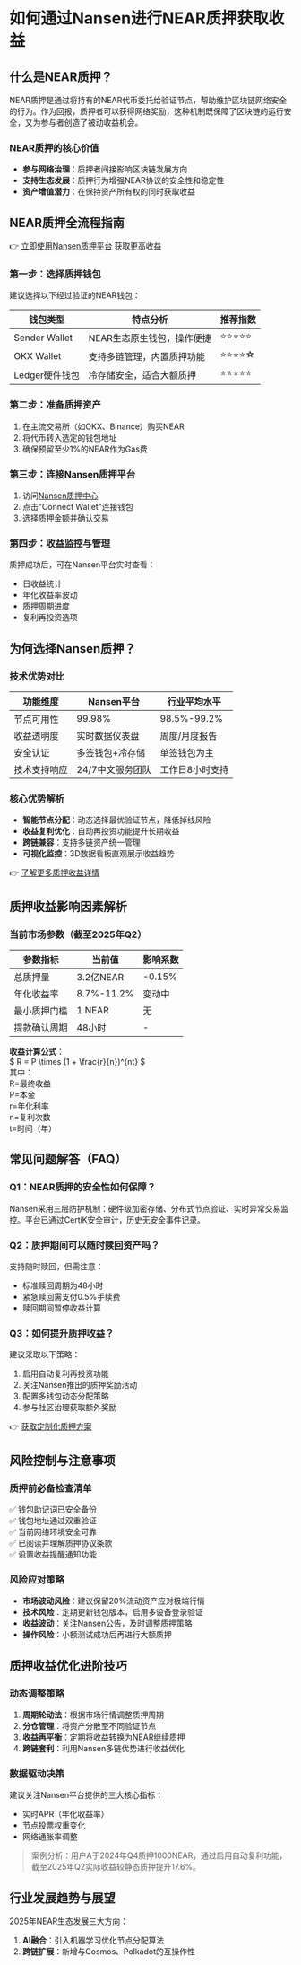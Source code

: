 # 如何通过Nansen进行NEAR质押获取收益

## 什么是NEAR质押？

NEAR质押是通过将持有的NEAR代币委托给验证节点，帮助维护区块链网络安全的行为。作为回报，质押者可以获得网络奖励，这种机制既保障了区块链的运行安全，又为参与者创造了被动收益机会。

### NEAR质押的核心价值

- **参与网络治理**：质押者间接影响区块链发展方向
- **支持生态发展**：质押行为增强NEAR协议的安全性和稳定性
- **资产增值潜力**：在保持资产所有权的同时获取收益

## NEAR质押全流程指南

👉 [立即使用Nansen质押平台](https://bit.ly/okx_welcome) 获取更高收益

### 第一步：选择质押钱包

建议选择以下经过验证的NEAR钱包：

| 钱包类型       | 特点分析                      | 推荐指数 |
|----------------|-----------------------------|----------|
| Sender Wallet  | NEAR生态原生钱包，操作便捷     | ⭐⭐⭐⭐⭐   |
| OKX Wallet     | 支持多链管理，内置质押功能     | ⭐⭐⭐⭐☆   |
| Ledger硬件钱包 | 冷存储安全，适合大额质押       | ⭐⭐⭐⭐⭐   |

### 第二步：准备质押资产

1. 在主流交易所（如OKX、Binance）购买NEAR
2. 将代币转入选定的钱包地址
3. 确保预留至少1%的NEAR作为Gas费

### 第三步：连接Nansen质押平台

1. 访问[Nansen质押中心](https://stake.nansen.ai/stake/near)
2. 点击"Connect Wallet"连接钱包
3. 选择质押金额并确认交易

### 第四步：收益监控与管理

质押成功后，可在Nansen平台实时查看：
- 日收益统计
- 年化收益率波动
- 质押周期进度
- 复利再投资选项

## 为何选择Nansen质押？

### 技术优势对比

| 功能维度       | Nansen平台                 | 行业平均水平         |
|----------------|--------------------------|---------------------|
| 节点可用性     | 99.98%                   | 98.5%-99.2%         |
| 收益透明度     | 实时数据仪表盘            | 周度/月度报告         |
| 安全认证       | 多签钱包+冷存储           | 单签钱包为主         |
| 技术支持响应   | 24/7中文服务团队          | 工作日8小时支持      |

### 核心优势解析

- **智能节点分配**：动态选择最优验证节点，降低掉线风险
- **收益复利优化**：自动再投资功能提升长期收益
- **跨链兼容**：支持多链资产统一管理
- **可视化监控**：3D数据看板直观展示收益趋势

👉 [了解更多质押收益详情](https://bit.ly/okx_welcome)

## 质押收益影响因素解析

### 当前市场参数（截至2025年Q2）

| 参数指标         | 当前值   | 影响系数 |
|------------------|----------|----------|
| 总质押量         | 3.2亿NEAR| -0.15%   |
| 年化收益率       | 8.7%-11.2%| 变动中   |
| 最小质押门槛     | 1 NEAR   | 无       |
| 提款确认周期     | 48小时   | -        |

**收益计算公式**：  
$ R = P \times (1 + \frac{r}{n})^{nt} $  
其中：  
R=最终收益  
P=本金  
r=年化利率  
n=复利次数  
t=时间（年）

## 常见问题解答（FAQ）

### Q1：NEAR质押的安全性如何保障？
Nansen采用三层防护机制：硬件级加密存储、分布式节点验证、实时异常交易监控。平台已通过CertiK安全审计，历史无安全事件记录。

### Q2：质押期间可以随时赎回资产吗？
支持随时赎回，但需注意：  
- 标准赎回周期为48小时  
- 紧急赎回需支付0.5%手续费  
- 赎回期间暂停收益计算

### Q3：如何提升质押收益？
建议采取以下策略：  
1. 启用自动复利再投资功能  
2. 关注Nansen推出的质押奖励活动  
3. 配置多钱包动态分配策略  
4. 参与社区治理获取额外奖励

👉 [获取定制化质押方案](https://bit.ly/okx_welcome)

## 风险控制与注意事项

### 质押前必备检查清单

✅ 钱包助记词已安全备份  
✅ 钱包地址通过双重验证  
✅ 当前网络环境安全可靠  
✅ 已阅读并理解质押协议条款  
✅ 设置收益提醒通知功能

### 风险应对策略

- **市场波动风险**：建议保留20%流动资产应对极端行情
- **技术风险**：定期更新钱包版本，启用多设备登录验证
- **收益波动**：关注Nansen公告，及时调整质押策略
- **操作风险**：小额测试成功后再进行大额质押

## 质押收益优化进阶技巧

### 动态调整策略

1. **周期轮动法**：根据市场行情调整质押周期
2. **分仓管理**：将资产分散至不同验证节点
3. **收益再平衡**：定期将收益转换为NEAR继续质押
4. **跨链套利**：利用Nansen多链优势进行收益优化

### 数据驱动决策

建议关注Nansen平台提供的三大核心指标：
- 实时APR（年化收益率）
- 节点投票权重变化
- 网络通胀率调整

> 案例分析：用户A于2024年Q4质押1000NEAR，通过启用自动复利功能，截至2025年Q2实际收益较静态质押提升17.6%。

## 行业发展趋势与展望

2025年NEAR生态发展三大方向：
1. **AI融合**：引入机器学习优化节点分配算法
2. **跨链扩展**：新增与Cosmos、Polkadot的互操作性